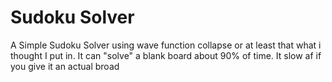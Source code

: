# Sudoku Solver
A Simple Sudoku Solver using wave function collapse or at least that what i thought I put in. It can "solve" a blank board about 90% of time. It slow af if you give it an actual broad
